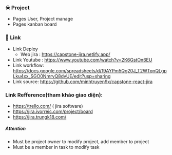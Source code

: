 ### ☠ Project
- Pages User, Project manage
- Pages kanban board

### 🎈 Link
- Link Deploy
  + Web jira : https://capstone-jira.netlify.app/
- Link Youtube : https://www.youtube.com/watch?v=2K6GstOn6EU
- Link workflow: https://docs.google.com/spreadsheets/d/19AYPm5Qg20J_T2WTqnQLgpLku4xx_SGO0NmrvQ8dvUE/edit?usp=sharing
- Link source: https://github.com/minhtruyen9x/capstone-react-jira

### Link Refference(tham khảo giao diện):
- https://trello.com/ ( jira software)
- https://jira.ivorreic.com/project/board
- https://jira.trungk18.com/
##### Attention
- Must be project owner to modify project, add member to project
- Must be a member in task to modify task

